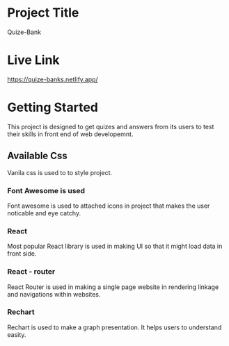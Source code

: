 # Project Title
Quize-Bank

# Live Link
 https://quize-banks.netlify.app/

# Getting Started
This project is designed to get quizes and answers from its users to test their skills in front end of web developemnt. 

## Available Css 
Vanila css is used to to style project.

### Font Awesome is used
Font awesome is used to attached icons in project that makes the user noticable and eye catchy.

### React 
Most popular React library is used in making UI so that it might load data in front side. 

### React - router
React Router is used in making a single page website in rendering linkage and navigations within websites.

### Rechart
Rechart is used to make a graph presentation. It helps users to understand easity.


